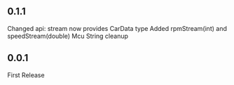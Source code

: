 ## 0.1.1
Changed api: stream now provides CarData type
Added rpmStream(int) and speedStream(double)
Mcu String cleanup

## 0.0.1
First Release
